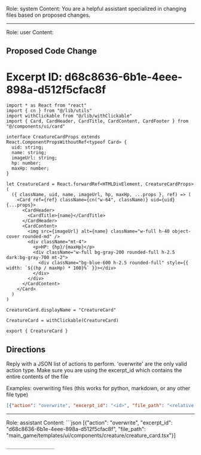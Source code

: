 Role: system
Content: You are a helpful assistant specialized in changing files based on proposed changes.
__________________
Role: user
Content: 
## Proposed Code Change
# Excerpt ID: d68c8636-6b1e-4eee-898a-d512f5cfac8f
```main_game/templates/ui/components/creature/creature_card.tsx
import * as React from "react"
import { cn } from "@/lib/utils"
import withClickable from "@/lib/withClickable"
import { Card, CardHeader, CardTitle, CardContent, CardFooter } from "@/components/ui/card"

interface CreatureCardProps extends React.ComponentPropsWithoutRef<typeof Card> {
  uid: string;
  name: string;
  imageUrl: string;
  hp: number;
  maxHp: number;
}

let CreatureCard = React.forwardRef<HTMLDivElement, CreatureCardProps>(
  ({ className, uid, name, imageUrl, hp, maxHp, ...props }, ref) => (
    <Card ref={ref} className={cn("w-64", className)} uid={uid} {...props}>
      <CardHeader>
        <CardTitle>{name}</CardTitle>
      </CardHeader>
      <CardContent>
        <img src={imageUrl} alt={name} className="w-full h-40 object-cover rounded-md" />
        <div className="mt-4">
          <p>HP: {hp}/{maxHp}</p>
          <div className="w-full bg-gray-200 rounded-full h-2.5 dark:bg-gray-700 mt-2">
            <div className="bg-blue-600 h-2.5 rounded-full" style={{ width: `${(hp / maxHp) * 100}%` }}></div>
          </div>
        </div>
      </CardContent>
    </Card>
  )
)

CreatureCard.displayName = "CreatureCard"

CreatureCard = withClickable(CreatureCard)

export { CreatureCard }
```

## Directions
Reply with a JSON list of actions to perform. 'overwrite' are the only valid action type. 
Make sure you are using the excerpt_id which contains the entire contents of the file

Examples:
overwriting files (this works for python, markdown, or any other file type)
```json output_example1
[{"action": "overwrite", "excerpt_id": "<id>", "file_path": "<relative file path>"}]
```

__________________
Role: assistant
Content: ```json
[{"action": "overwrite", "excerpt_id": "d68c8636-6b1e-4eee-898a-d512f5cfac8f", "file_path": "main_game/templates/ui/components/creature/creature_card.tsx"}]
```
__________________
